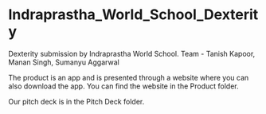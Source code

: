 # Indraprastha_World_School_Dexterity
Dexterity submission by Indraprastha World School. Team - Tanish Kapoor, Manan Singh, Sumanyu Aggarwal

The product is an app and is presented through a website where you can also download the app.
You can find the website in the Product folder.

Our pitch deck is in the Pitch Deck folder.
